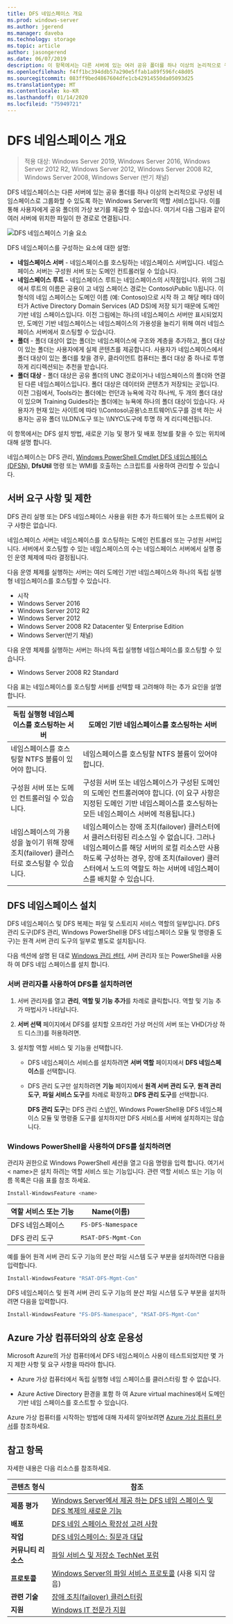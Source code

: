 ```yaml
---
title: DFS 네임스페이스 개요
ms.prod: windows-server
ms.author: jgerend
ms.manager: daveba
ms.technology: storage
ms.topic: article
author: jasongerend
ms.date: 06/07/2019
description: 이 항목에서는 다른 서버에 있는 여러 공유 폴더를 하나 이상의 논리적으로 구성된 네임스페이스로 그룹화할 수 있도록 하는 Windows Server의 역할 서비스인 DFS 네임스페이스에 대해 설명합니다.
ms.openlocfilehash: f4ff1bc394ddb57a290e5ffab1a89f596fc48d05
ms.sourcegitcommit: 083ff9bed4867604dfe1cb42914550da05093d25
ms.translationtype: MT
ms.contentlocale: ko-KR
ms.lasthandoff: 01/14/2020
ms.locfileid: "75949721"
---
```

# <a name="dfs-namespaces-overview"></a>DFS 네임스페이스 개요

> 적용 대상: Windows Server 2019, Windows Server 2016, Windows Server 2012 R2, Windows Server 2012, Windows Server 2008 R2, Windows Server 2008, Windows Server (반기 채널)

DFS 네임스페이스는 다른 서버에 있는 공유 폴더를 하나 이상의 논리적으로 구성된 네임스페이스로 그룹화할 수 있도록 하는 Windows Server의 역할 서비스입니다. 이를 통해 사용자에게 공유 폴더의 가상 보기를 제공할 수 있습니다. 여기서 다음 그림과 같이 여러 서버에 위치한 파일이 한 경로로 연결됩니다.

![DFS 네임스페이스 기술 요소](media/dfs-overview.png)

DFS 네임스페이스를 구성하는 요소에 대한 설명:

- **네임스페이스 서버** - 네임스페이스를 호스팅하는 네임스페이스 서버입니다. 네임스페이스 서버는 구성원 서버 또는 도메인 컨트롤러일 수 있습니다.
- **네임스페이스 루트** - 네임스페이스 루트는 네임스페이스의 시작점입니다. 위의 그림에서 루트의 이름은 공용이 고 네임 스페이스 경로는 Contoso\\Public \\\\됩니다. 이 형식의 네임 스페이스는 도메인 이름 (예: Contoso)으로 시작 하 고 해당 메타 데이터가 Active Directory Domain Services (AD DS)에 저장 되기 때문에 도메인 기반 네임 스페이스입니다. 이전 그림에는 하나의 네임스페이스 서버만 표시되었지만, 도메인 기반 네임스페이스는 네임스페이스의 가용성을 늘리기 위해 여러 네임스페이스 서버에서 호스팅할 수 있습니다.
- **폴더** - 폴더 대상이 없는 폴더는 네임스페이스에 구조와 계층을 추가하고, 폴더 대상이 있는 폴더는 사용자에게 실제 콘텐츠를 제공합니다. 사용자가 네임스페이스에서 폴더 대상이 있는 폴더를 찾을 경우, 클라이언트 컴퓨터는 폴더 대상 중 하나로 투명하게 리디렉션되는 추천을 받습니다.
- **폴더 대상** - 폴더 대상은 공유 폴더의 UNC 경로이거나 네임스페이스의 폴더와 연결된 다른 네임스페이스입니다. 폴더 대상은 데이터와 콘텐츠가 저장되는 곳입니다. 이전 그림에서, Tools라는 폴더에는 런던과 뉴욕에 각각 하나씩, 두 개의 폴더 대상이 있으며 Training Guides라는 폴더에는 뉴욕에 하나의 폴더 대상이 있습니다. 사용자가 현재 있는 사이트에 따라 \\\\Contoso\\공용\\소프트웨어\\도구를 검색 하는 사용자는 공유 폴더 \\\\LDN\\도구 또는 \\\\NYC\\도구에 투명 하 게 리디렉션됩니다.

이 항목에서는 DFS 설치 방법, 새로운 기능 및 평가 및 배포 정보를 찾을 수 있는 위치에 대해 설명 합니다.

네임스페이스는 DFS 관리, [Windows PowerShell Cmdlet DFS 네임스페이스(DFSN)](https://docs.microsoft.com/powershell/module/dfsn/?view=win10-ps), **DfsUtil** 명령 또는 WMI를 호출하는 스크립트를 사용하여 관리할 수 있습니다.

## <a name="server-requirements-and-limits"></a>서버 요구 사항 및 제한

DFS 관리 실행 또는 DFS 네임스페이스 사용을 위한 추가 하드웨어 또는 소프트웨어 요구 사항은 없습니다.

네임스페이스 서버는 네임스페이스를 호스팅하는 도메인 컨트롤러 또는 구성원 서버입니다. 서버에서 호스팅할 수 있는 네임스페이스의 수는 네임스페이스 서버에서 실행 중인 운영 체제에 따라 결정됩니다.

다음 운영 체제를 실행하는 서버는 여러 도메인 기반 네임스페이스와 하나의 독립 실행형 네임스페이스를 호스팅할 수 있습니다. 

- 시작
- Windows Server 2016
- Windows Server 2012 R2
- Windows Server 2012
- Windows Server 2008 R2 Datacenter 및 Enterprise Edition
- Windows Server(반기 채널)

다음 운영 체제를 실행하는 서버는 하나의 독립 실행형 네임스페이스를 호스팅할 수 있습니다.

- Windows Server 2008 R2 Standard

다음 표는 네임스페이스를 호스팅할 서버를 선택할 때 고려해야 하는 추가 요인을 설명합니다.

| 독립 실행형 네임스페이스를 호스팅하는 서버 | 도메인 기반 네임스페이스를 호스팅하는 서버 |
| ---                                   |        ---                                |
| 네임스페이스를 호스팅할 NTFS 볼륨이 있어야 합니다.|네임스페이스를 호스팅할 NTFS 볼륨이 있어야 합니다. |
| 구성원 서버 또는 도메인 컨트롤러일 수 있습니다.|구성원 서버 또는 네임스페이스가 구성된 도메인의 도메인 컨트롤러여야 합니다. (이 요구 사항은 지정된 도메인 기반 네임스페이스를 호스팅하는 모든 네임스페이스 서버에 적용됩니다.) |
| 네임스페이스의 가용성을 높이기 위해 장애 조치(failover) 클러스터로 호스팅할 수 있습니다.|네임스페이스는 장애 조치(failover) 클러스터에서 클러스터링된 리소스일 수 없습니다. 그러나 네임스페이스를 해당 서버의 로컬 리소스만 사용하도록 구성하는 경우, 장애 조치(failover) 클러스터에서 노드의 역할도 하는 서버에 네임스페이스를 배치할 수 있습니다. |

## <a name="installing-dfs-namespaces"></a>DFS 네임스페이스 설치

DFS 네임스페이스 및 DFS 복제는 파일 및 스토리지 서비스 역할의 일부입니다. DFS 관리 도구(DFS 관리, Windows PowerShell용 DFS 네임스페이스 모듈 및 명령줄 도구)는 원격 서버 관리 도구의 일부로 별도로 설치됩니다.

다음 섹션에 설명 된 대로 [Windows 관리 센터](../../manage/windows-admin-center/understand/windows-admin-center.md), 서버 관리자 또는 PowerShell을 사용 하 여 DFS 네임 스페이스를 설치 합니다.

### <a name="to-install-dfs-by-using-server-manager"></a>서버 관리자를 사용하여 DFS를 설치하려면

1. 서버 관리자를 열고 **관리**, **역할 및 기능 추가**를 차례로 클릭합니다. 역할 및 기능 추가 마법사가 나타납니다.

2. **서버 선택** 페이지에서 DFS를 설치할 오프라인 가상 머신의 서버 또는 VHD(가상 하드 디스크)를 허용하려면.

3. 설치할 역할 서비스 및 기능을 선택합니다.

    - DFS 네임스페이스 서비스를 설치하려면 **서버 역할** 페이지에서 **DFS 네임스페이스**를 선택합니다.

    - DFS 관리 도구만 설치하려면 **기능** 페이지에서 **원격 서버 관리 도구**, **원격 관리 도구**, **파일 서비스 도구**를 차례로 확장하고 **DFS 관리 도구**를 선택합니다.

         **DFS 관리 도구**는 DFS 관리 스냅인, Windows PowerShell용 DFS 네임스페이스 모듈 및 명령줄 도구를 설치하지만 DFS 서비스를 서버에 설치하지는 않습니다.

### <a name="to-install-dfs-by-using-windows-powershell"></a>Windows PowerShell을 사용하여 DFS를 설치하려면

관리자 권한으로 Windows PowerShell 세션을 열고 다음 명령을 입력 합니다. 여기서 < name\>은 설치 하려는 역할 서비스 또는 기능입니다. 관련 역할 서비스 또는 기능 이름 목록은 다음 표를 참조 하세요.

```PowerShell
Install-WindowsFeature <name>
```

| 역할 서비스 또는 기능 | Name(이름) |
| ----------------------- | ---- |
| DFS 네임스페이스          | `FS-DFS-Namespace` |
| DFS 관리 도구    | `RSAT-DFS-Mgmt-Con` |

예를 들어 원격 서버 관리 도구 기능의 분산 파일 시스템 도구 부분을 설치하려면 다음을 입력합니다.

```PowerShell
Install-WindowsFeature "RSAT-DFS-Mgmt-Con"
```

DFS 네임스페이스 및 원격 서버 관리 도구 기능의 분산 파일 시스템 도구 부분을 설치하려면 다음을 입력합니다.

```PowerShell
Install-WindowsFeature "FS-DFS-Namespace", "RSAT-DFS-Mgmt-Con"
```

## <a name="interoperability-with-azure-virtual-machines"></a>Azure 가상 컴퓨터와의 상호 운용성

Microsoft Azure의 가상 컴퓨터에서 DFS 네임스페이스 사용이 테스트되었지만 몇 가지 제한 사항 및 요구 사항을 따라야 합니다.

- Azure 가상 컴퓨터에서 독립 실행형 네임 스페이스를 클러스터링 할 수 없습니다.

- Azure Active Directory 환경을 포함 하 여 Azure virtual machines에서 도메인 기반 네임 스페이스를 호스트할 수 있습니다.

Azure 가상 컴퓨터를 시작하는 방법에 대해 자세히 알아보려면 [Azure 가상 컴퓨터 문서](https://docs.microsoft.com/azure/virtual-machines/)를 참조하세요.

## <a name="see-also"></a>참고 항목

자세한 내용은 다음 리소스를 참조하세요.

| 콘텐츠 형식        | 참조 |
| ------------------  | ----------------|
| **제품 평가** | [Windows Server에서 제공 하는 DFS 네임 스페이스 및 DFS 복제의 새로운 기능](https://technet.microsoft.com/library/dn281957(v=ws.11).aspx) |
| **배포**    | [DFS 네임 스페이스 확장성 고려 사항](https://blogs.technet.com/b/filecab/archive/2012/08/26/dfs-namespace-scalability-considerations.aspx) |
| **작업**    | [DFS 네임스페이스: 질문과 대답](https://technet.microsoft.com/library/ee404780.aspx) |
| **커뮤니티 리소스** | [파일 서비스 및 저장소 TechNet 포럼](https://social.technet.microsoft.com/forums/winserverfiles/threads/) |
| **프로토콜**        | [Windows Server의 파일 서비스 프로토콜](https://msdn.microsoft.com/library/cc239318.aspx) (사용 되지 않음) |
| **관련 기술** | [장애 조치(failover) 클러스터링](../../failover-clustering/failover-clustering-overview.md)|
| **지원** | [Windows IT 전문가 지원](https://www.microsoft.com/itpro/windows/support)|
